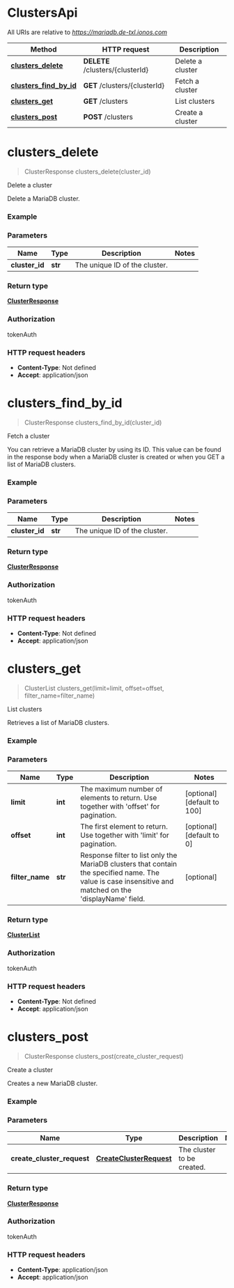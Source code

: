 # ClustersApi

All URIs are relative to *https://mariadb.de-txl.ionos.com*

| Method | HTTP request | Description |
| ------------- | ------------- | ------------- |
| [**clusters_delete**](ClustersApi.md#clusters_delete) | **DELETE** /clusters/{clusterId} | Delete a cluster |
| [**clusters_find_by_id**](ClustersApi.md#clusters_find_by_id) | **GET** /clusters/{clusterId} | Fetch a cluster |
| [**clusters_get**](ClustersApi.md#clusters_get) | **GET** /clusters | List clusters |
| [**clusters_post**](ClustersApi.md#clusters_post) | **POST** /clusters | Create a cluster |


# **clusters_delete**
> ClusterResponse clusters_delete(cluster_id)

Delete a cluster

Delete a MariaDB cluster.

### Example

### Parameters

| Name | Type | Description  | Notes |
| ------------- | ------------- | ------------- | ------------- |
| **cluster_id** | **str**| The unique ID of the cluster. |  |

### Return type

[**ClusterResponse**](../models/ClusterResponse.md)

### Authorization

tokenAuth

### HTTP request headers

 - **Content-Type**: Not defined
 - **Accept**: application/json

# **clusters_find_by_id**
> ClusterResponse clusters_find_by_id(cluster_id)

Fetch a cluster

You can retrieve a MariaDB cluster by using its ID. This value can be found in the response body when a MariaDB cluster is created or when you GET a list of MariaDB clusters. 

### Example

### Parameters

| Name | Type | Description  | Notes |
| ------------- | ------------- | ------------- | ------------- |
| **cluster_id** | **str**| The unique ID of the cluster. |  |

### Return type

[**ClusterResponse**](../models/ClusterResponse.md)

### Authorization

tokenAuth

### HTTP request headers

 - **Content-Type**: Not defined
 - **Accept**: application/json

# **clusters_get**
> ClusterList clusters_get(limit=limit, offset=offset, filter_name=filter_name)

List clusters

Retrieves a list of MariaDB clusters.

### Example

### Parameters

| Name | Type | Description  | Notes |
| ------------- | ------------- | ------------- | ------------- |
| **limit** | **int**| The maximum number of elements to return. Use together with &#39;offset&#39; for pagination. | [optional] [default to 100] |
| **offset** | **int**| The first element to return. Use together with &#39;limit&#39; for pagination. | [optional] [default to 0] |
| **filter_name** | **str**| Response filter to list only the MariaDB clusters that contain the specified name. The value is case insensitive and matched on the &#39;displayName&#39; field.  | [optional]  |

### Return type

[**ClusterList**](../models/ClusterList.md)

### Authorization

tokenAuth

### HTTP request headers

 - **Content-Type**: Not defined
 - **Accept**: application/json

# **clusters_post**
> ClusterResponse clusters_post(create_cluster_request)

Create a cluster

Creates a new MariaDB cluster. 

### Example

### Parameters

| Name | Type | Description  | Notes |
| ------------- | ------------- | ------------- | ------------- |
| **create_cluster_request** | [**CreateClusterRequest**](../models/CreateClusterRequest.md)| The cluster to be created. |  |

### Return type

[**ClusterResponse**](../models/ClusterResponse.md)

### Authorization

tokenAuth

### HTTP request headers

 - **Content-Type**: application/json
 - **Accept**: application/json

